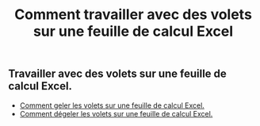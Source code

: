 ﻿---
title: Comment travailler avec des volets sur une feuille de calcul Excel
second_title: Documen
linktitle: Vitre
type: docs
url: /fr/worksheets/panes/
keywords: How to work with panes on an Excel worksheet
description: Aspose.Cells Cloud REST API prend en charge l'utilisation des volets dans une feuille de calcul Excel. Le SDK prend en charge différents langages de développement, notamment Android, C#, Go, Java, NodeJS, Perl, PHP, Python, Ruby et Swift.
weight: 20
kwords: Excel, Office Cloud, REST API, Tableur, PDF, CSV, Json, Markdown, Comment utiliser les volets d'une feuille de calcul Excel
---
## Travailler avec des volets sur une feuille de calcul Excel.

- [Comment geler les volets sur une feuille de calcul Excel.](/cells/fr/worksheets/panes/freeze/) 
- [Comment dégeler les volets sur une feuille de calcul Excel.](/cells/fr/worksheets/panes/unfreeze/) 


